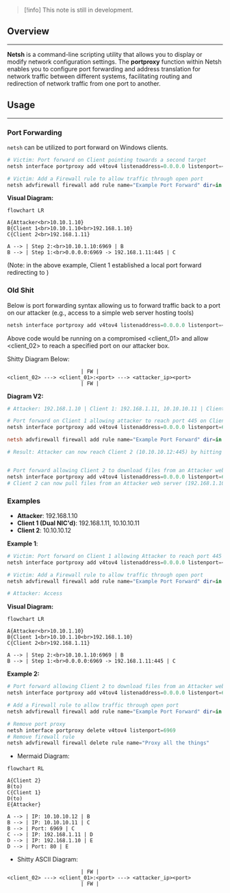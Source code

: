 
> [!info]
> This note is still in development.
## Overview
---
**Netsh** is a command-line scripting utility that allows you to display or modify network configuration settings. The **portproxy** function within Netsh enables you to configure port forwarding and address translation for network traffic between different systems, facilitating routing and redirection of network traffic from one port to another.

## Usage
---
### Port Forwarding

`netsh` can be utilized to port forward on Windows clients.

```powershell
# Victim: Port forward on Client pointing towards a second target
netsh interface portproxy add v4tov4 listenaddress=0.0.0.0 listenport=<local_port> connectaddress=<destination_host> connectport=<destination_port>

# Victim: Add a Firewall rule to allow traffic through open port
netsh advfirewall firewall add rule name="Example Port Forward" dir=in action=allow protocol=TCP localport=<local_port>
```

**Visual Diagram:**

```mermaid
flowchart LR

A{Attacker<br>10.10.1.10}
B{Client 1<br>10.10.1.10<br>192.168.1.10}
C{Client 2<br>192.168.1.11}

A --> | Step 2:<br>10.10.1.10:6969 | B
B --> | Step 1:<br>0.0.0.0:6969 -> 192.168.1.11:445 | C
```
(Note: in the above example, Client 1 established a local port forward redirecting to )

### Old Shit
Below is port forwarding syntax allowing us to forward traffic back to a port on our attacker (e.g., access to a simple web server hosting tools)

```powershell
netsh interface portproxy add v4tov4 listenaddress=0.0.0.0 listenport=<client_port> connectaddress=<attacker_ip> connectport=<attacker_port>
```


Above code would be running on a compromised <client_01> and allow <client_02> to reach a specified port on our attacker box. 

Shitty Diagram Below:
```
	                    | FW |
<client_02> ---> <client_01>:<port> ---> <attacker_ip><port>
						| FW |
```


**Diagram V2:**

```powershell
# Attacker: 192.168.1.10 | Client 1: 192.168.1.11, 10.10.10.11 | Client 2: 10.10.10.12 

# Port forward on Client 1 allowing attacker to reach port 445 on Client 2
netsh interface portproxy add v4tov4 listenaddress=0.0.0.0 listenport=6969 connectaddress=10.10.10.12 connectport=445

netsh advfirewall firewall add rule name="Example Port Forward" dir=in action=allow protocol=TCP localport=6969

# Result: Attacker can now reach Client 2 (10.10.10.12:445) by hitting Client 1 (192.168.1.11:6969) | Pending Firewall


# Port forward allowing Client 2 to download files from an Attacker web server
netsh interface portproxy add v4tov4 listenaddress=0.0.0.0 listenport=6969 connectaddress=192.168.1.10 connectport=80
# Client 2 can now pull files from an Attacker web server (192.168.1.10:80) by hitting Client 1 (10.10.10.11:6969) | Pending Firewall
```

### Examples

- **Attacker**: 192.168.1.10
- **Client 1 (Dual NIC'd)**: 192.168.1.11, 10.10.10.11
- **Client 2**: 10.10.10.12

**Example 1**: 

```powershell
# Victim: Port forward on Client 1 allowing Attacker to reach port 445 on Client 2
netsh interface portproxy add v4tov4 listenaddress=0.0.0.0 listenport=<local_port> connectaddress=<destination_host> connectport=<destination_port>

# Victim: Add a Firewall rule to allow traffic through open port
netsh advfirewall firewall add rule name="Example Port Forward" dir=in action=allow protocol=TCP localport=<local_port>

# Attacker: Access
```

**Visual Diagram:**

```mermaid
flowchart LR

A{Attacker<br>10.10.1.10}
B{Client 1<br>10.10.1.10<br>192.168.1.10}
C{Client 2<br>192.168.1.11}

A --> | Step 2:<br>10.10.1.10:6969 | B
B --> | Step 1:<br>0.0.0.0:6969 -> 192.168.1.11:445 | C
```

**Example 2:**

```powershell
# Port forward allowing Client 2 to download files from an Attacker web server
netsh interface portproxy add v4tov4 listenaddress=0.0.0.0 listenport=6969 connectaddress=192.168.1.10 connectport=80

# Add a Firewall rule to allow traffic through open port
netsh advfirewall firewall add rule name="Example Port Forward" dir=in action=allow protocol=TCP localport=6969

# Remove port proxy
netsh interface portproxy delete v4tov4 listenport=6969
# Remove firewall rule
netsh advfirewall firewall delete rule name="Proxy all the things"
```

- Mermaid Diagram:
```mermaid
flowchart RL

A{Client 2}
B(to)
C{Client 1}
D(to)
E{Attacker}

A --> | IP: 10.10.10.12 | B
B --> | IP: 10.10.10.11 | C
B --> | Port: 6969 | C
C --> | IP: 192.168.1.11 | D
D --> | IP: 192.168.1.10 | E
D --> | Port: 80 | E
```

- Shitty ASCII Diagram:
```
	                    | FW |
<client_02> ---> <client_01>:<port> ---> <attacker_ip><port>
						| FW |
```

